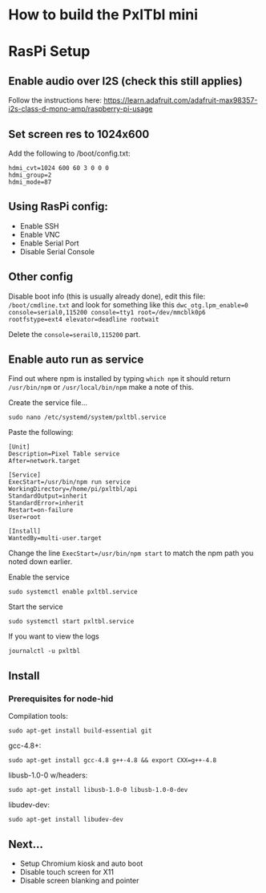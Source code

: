 # How to build the PxlTbl mini

# RasPi Setup
## Enable audio over I2S (check this still applies)

Follow the instructions here: https://learn.adafruit.com/adafruit-max98357-i2s-class-d-mono-amp/raspberry-pi-usage


## Set screen res to 1024x600

Add the following to /boot/config.txt: 

    hdmi_cvt=1024 600 60 3 0 0 0
    hdmi_group=2
    hdmi_mode=87


## Using RasPi config:

* Enable SSH
* Enable VNC
* Enable Serial Port
* Disable Serial Console

## Other config

Disable boot info (this is usually already done), edit this file: `/boot/cmdline.txt` and look for something like this
    `dwc_otg.lpm_enable=0 console=serial0,115200 console=tty1 root=/dev/mmcblk0p6 rootfstype=ext4 elevator=deadline rootwait`

Delete the `console=serail0,115200` part.

## Enable auto run as service

Find out where npm is installed by typing `which npm` it should return `/usr/bin/npm` or `/usr/local/bin/npm` make a note of this.

Create the service file...

    sudo nano /etc/systemd/system/pxltbl.service

Paste the following:

    [Unit]
    Description=Pixel Table service
    After=network.target

    [Service]
    ExecStart=/usr/bin/npm run service
    WorkingDirectory=/home/pi/pxltbl/api
    StandardOutput=inherit
    StandardError=inherit
    Restart=on-failure
    User=root

    [Install]
    WantedBy=multi-user.target

Change the line `ExecStart=/usr/bin/npm start` to match the npm path you noted down earlier.

Enable the service

    sudo systemctl enable pxltbl.service
   
Start the service

    sudo systemctl start pxltbl.service
    
If you want to view the logs

    journalctl -u pxltbl

## Install

### Prerequisites for node-hid 

Compilation tools: 

    sudo apt-get install build-essential git

gcc-4.8+: 

    sudo apt-get install gcc-4.8 g++-4.8 && export CXX=g++-4.8

libusb-1.0-0 w/headers:

    sudo apt-get install libusb-1.0-0 libusb-1.0-0-dev

libudev-dev: 

    sudo apt-get install libudev-dev


## Next...

* Setup Chromium kiosk and auto boot
* Disable touch screen for X11
* Disable screen blanking and pointer 
        